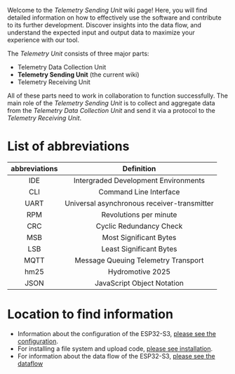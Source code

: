 Welcome to the _Telemetry Sending Unit_ wiki page! Here, you will find detailed information on how to effectively use the software and contribute to its further development. Discover insights into the data flow, and understand the expected input and output data to maximize your experience with our tool.

The _Telemetry Unit_ consists of three major parts:

- Telemetry Data Collection Unit
- **Telemetry Sending Unit** (the current wiki)
- Telemetry Receiving Unit

All of these parts need to work in collaboration to function successfully. The main role of the _Telemetry Sending Unit_ is to collect and aggregate data from the _Telemetry Data Collection Unit_ and send it via a protocol to the _Telemetry Receiving Unit_.

# List of abbreviations

| abbreviations | Definition |
|:-------------:|:----------:|
| IDE | Intergraded Development Environments |
| CLI | Command Line Interface |
| UART | Universal asynchronous receiver-transmitter |
| RPM | Revolutions per minute |
| CRC | Cyclic Redundancy Check |
| MSB | Most Significant Bytes |
| LSB | Least Significant Bytes |
| MQTT | Message Queuing Telemetry Transport |
| hm25 | Hydromotive 2025 |
| JSON | JavaScript Object Notation |

# Location to find information
- Information about the configuration of the ESP32-S3, [please see the configuration](/home/Sending-unit/ESP32-S3-configuration).
- For installing a file system and upload code, [please see installation](/home/Sending-unit/Installation).
- For information about the data flow of the ESP32-S3, [please see the dataflow](/home/Sending-unit/ESP32-S3-dataflow)
